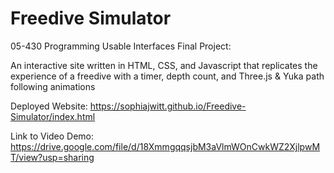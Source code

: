 # Freedive Simulator

05-430 Programming Usable Interfaces Final Project: 

An interactive site written in HTML, CSS, and Javascript that replicates the experience of a freedive with a timer, depth count, and Three.js & Yuka path following animations 

Deployed Website: https://sophiajwitt.github.io/Freedive-Simulator/index.html

Link to Video Demo: https://drive.google.com/file/d/18XmmgqqsjbM3aVlmWOnCwkWZ2XjlpwMT/view?usp=sharing
